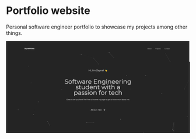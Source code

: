 # Portfolio website

Personal software engineer portfolio to showcase my projects among other things.

<img src="/portfolio.png" />
